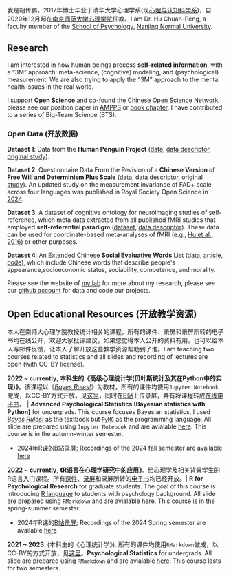 我是胡传鹏，2017年博士毕业于清华大学心理学系(现[心理与认知科学系](https://www.pcs.tsinghua.edu.cn/))，自2020年12月起在[南京师范大学心理学院](http://xlxy.njnu.edu.cn/)任教。I am Dr. Hu Chuan-Peng, a faculty member of the [School of Psychology](http://schools.njnu.edu.cn/psy/), [Nanjing Normal University](http://en.njnu.edu.cn/). 

## Research
I am interested in how human beings process **self-related information**, with a “3M” approach: meta-science, (cognitive) modeling, and (psychological) measurement. We are also trying to apply the “3M” approach to the mental health issues in the real world. 

I support **Open Science** and co-found [the Chinese Open Science Network](https://open-sci.cn/), please see our position paper in [AMPPS](https://journals.sagepub.com/doi/10.1177/25152459221144986) or [book chapter](https://osf.io/mw72e). I have contributed to a series of Big-Team Science (BTS).

### Open Data  (开放数据)
**Dataset 1**: Data from the **Human Penguin Project** ([data](https://osf.io/h52d3/), [data descriptor](https://www.nature.com/articles/s41597-019-0029-2), [original study](https://doi.org/10.1525/collabra.165)). 

**Dataset 2**: Questionnaire Data From the Revision of a **Chinese Version of Free Will and Determinism Plus Scale** ([data](https://OSF.IO/T2NSW), [data descriptor](http://doi.org/10.5334/jopd.49), [original study](https://osf.io/e53fk)). An updated study on the measurement invariance of FAD+ scale across four languages was published in Royal Society Open Science in [2024](https://doi.org/10.1098/rsos.220876). 

**Dataset 3**: A dataset of cognitive ontology for neuroimaging studies of self-reference, which meta data extracted from all published fMRI studies that employed **self-referential paradigm** ([dataset](https://doi.org/10.57760/sciencedb.j00001.00469), [data descriptor](https://doi.org/10.11922/11-6035.csd.2022.0047.zh)). These data can be used for coordinate-based meta-analyses of fMRI (e.g., [Hu et al., 2016](doi.org/10.1016/j.neubiorev.2015.12.003)) or other purposes.

**Dataset 4**: An Extended Chinese **Social Evaluative Words** List ([data](https://doi.org/10.57760/sciencedb.11640), [article](https://doi.org/10.3758/s13428-025-02760-w), [code](https://github.com/Chuan-Peng-Lab/SEVproject)), which include Chinese words that describe people's appearance,socioeconomic status, sociability, competence, and morality. 

Please see the website of [my lab](https://huchuanpeng.com/) for more about my research, please see our [github account](https://github.com/Chuan-Peng-Lab) for data and code our projects.

## Open Educational Resources (开放教学资源)
本人在南师大心理学院教授统计相关的课程，所有的课件、录屏和录屏所转的电子书均在线公开，欢迎大家批评建议，如果您觉得本人公开的资料有用，也可以给本人写邮件反馈，让本人了解开放这些教学资源帮助到了谁。I am teaching two courses related to statistics and all slides and recording of lectures are open (with CC-BY license). 

**2022 ~ currently**, **本科生的《高级心理统计学(贝叶斯统计及其在Python中的实现)》**。该课程以《[*Bayes Rules!*](https://www.bayesrulesbook.com/)》为教材，所有的课件均使用`Jupyter Notebook`完成，以CC-BY方式开放，见[这里](https://gitee.com/hcp4715/bayesian-analysis-nnupsy)，同时在[B站](https://space.bilibili.com/252509184/channel/collectiondetail?sid=3799210)上传录屏，并有将课程转成[在线电子书](https://hcp4715.github.io/PyBayesianBook/)。 | **Advanced Psychological Statistics (Bayesian statistics with Python)** for undergrads. This course focuses Bayesian statistics, I used [*Bayes Rules!*](https://www.bayesrulesbook.com/) as the textbook but [`PyMC`](https://www.pymc.io/welcome.html) as the programming language.  All slide are prepared using `Jupyter Notebook` and are avialable [here](https://gitee.com/hcp4715/bayesian-analysis-nnupsy). This course is in the autumn-winter semester.
- 2024年R课的[B站录屏](https://space.bilibili.com/252509184/channel/collectiondetail?sid=3799210); Recordings of the 2024 fall semester are available [here](https://space.bilibili.com/252509184/channel/collectiondetail?sid=3799210)

**2022 ~ currently**, **《R语言在心理学研究中的应用》**。给心理学及相关背景学生的R语言入门课程。所有[课件](https://github.com/hcp4715/R4Psy)、[录屏](https://space.bilibili.com/252509184/channel/collectiondetail?sid=2314135)和录屏所转的[电子书](https://bookdown.org/hcp4715/R4PsyBook/)均已经开放。| **R for Psychological Research** for graduate students. The goal of this course is introducing [R language](https://www.r-project.org/) to students with psychology background. All slide are prepared using `RMarkdown` and are avialable [here](https://github.com/hcp4715/R4Psy). This course is in the spring-summer semester. 
- 2024年R课的[B站录屏](https://space.bilibili.com/252509184/channel/collectiondetail?sid=2314135); Recordings of the 2024 Spring semester are available [here](https://space.bilibili.com/252509184/channel/collectiondetail?sid=2314135)

**2021 ~ 2023**: (本科生的《心理统计学》). 所有的课件均使用`RMarkdown`做成，以CC-BY的方式开放，见[这里](https://github.com/Chuan-Peng-Lab/PsyStat)。**Psychological Statistics** for undergrads. All slide are prepared using `RMarkdown` and are avialable [here](https://github.com/Chuan-Peng-Lab/PsyStats). This course lasts for two semesters.
